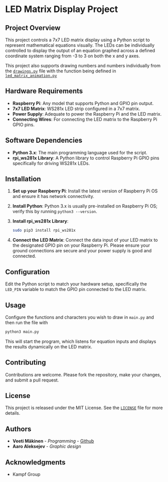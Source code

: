 
# LED Matrix Display Project

## Project Overview
This project controls a 7x7 LED matrix display using a Python script to represent mathematical equations visually. The LEDs can be individually controlled to display the output of an equation graphed across a defined coordinate system ranging from -3 to 3 on both the x and y axes.

This project also supports drawing numbers and numbers individually from the [```drawings.py```](https://github.com/VeetiMcinen/RPi_LED_Matrix/blob/main/ws281x-led_matrix/Drawings.py) file with the function being defined in [```led_matrix_animation.py```](https://github.com/VeetiMcinen/RPi_LED_Matrix/blob/main/ws281x-led_matrix/led_matrix_animation.py)


## Hardware Requirements
- **Raspberry Pi**: Any model that supports Python and GPIO pin output.
- **7x7 LED Matrix**: WS281x LED strip configured in a 7x7 matrix.
- **Power Supply**: Adequate to power the Raspberry Pi and the LED matrix.
- **Connecting Wires**: For connecting the LED matrix to the Raspberry Pi GPIO pins.

## Software Dependencies
- **Python 3.x**: The main programming language used for the script.
- **rpi_ws281x Library**: A Python library to control Raspberry Pi GPIO pins specifically for driving WS281x LEDs.

## Installation
1. **Set up your Raspberry Pi**: Install the latest version of Raspberry Pi OS and ensure it has network connectivity.
2. **Install Python**: Python 3.x is usually pre-installed on Raspberry Pi OS; verify this by running `python3 --version`.
3. **Install rpi_ws281x Library**:

    ```bash
   sudo pip3 install rpi_ws281x
   ```
   
5. **Connect the LED Matrix**: Connect the data input of your LED matrix to the designated GPIO pin on your Raspberry Pi. Please ensure your ground connections are secure and your power supply is good and connected.

## Configuration
Edit the Python script to match your hardware setup, specifically the `LED_PIN` variable to match the GPIO pin connected to the LED matrix.

## Usage
Configure the functions and characters you wish to draw in ```main.py``` and then run the file with
```bash
python3 main.py
```

This will start the program, which listens for equation inputs and displays the results dynamically on the LED matrix.

## Contributing
Contributions are welcome. Please fork the repository, make your changes, and submit a pull request.

## License
This project is released under the MIT License. See the [`LICENSE`](https://github.com/VeetiMcinen/RPi_LED_Matrix/blob/main/LICENSE.md) file for more details.

## Authors
- **Veeti Mäkinen** - *Programming* - [Github](https://github.com/VeetiMcinen)
- **Aaro Aleksejev** - *Graphic design*

## Acknowledgments
- Kampf Group
